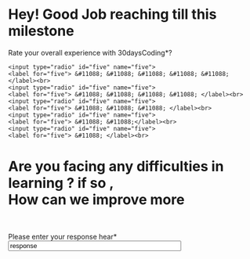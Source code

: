 <!DOCTYPE html>
<html lang="en">
<head>
    <meta charset="UTF-8">
    <meta name="viewport" content="width=device-width, initial-scale=1.0">
    <title>Reate Your Exprience</title>
</head>
<body>
    <h1>Hey! Good Job reaching till this milestone</h1>
    <p>Rate your overall experience with 30daysCoding*?</p>
   
    <input type="radio" id="five" name="five">
    <label for="five"> &#11088; &#11088; &#11088; &#11088; &#11088;</label><br>
    <input type="radio" id="five" name="five">
    <label for="five"> &#11088; &#11088; &#11088; &#11088; </label><br>
    <input type="radio" id="five" name="five">
    <label for="five"> &#11088; &#11088; &#11088; </label><br>
    <input type="radio" id="five" name="five">
    <label for="five"> &#11088; &#11088;</label><br>
    <input type="radio" id="five" name="five">
    <label for="five"> &#11088; </label><br>
   <h1>Are you facing any difficulties in learning ? if so , <br> How can we improve more</h1><br>

   <label for="response">Please enter your response hear*</label><br>
   <input type="text" value="response" name="response" style="width:70%">
</body>
</html>
